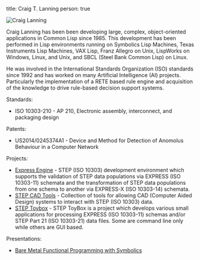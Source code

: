 title: Craig T. Lanning
person: true

![Craig Lanning](https://media.licdn.com/mpr/mpr/shrinknp_400_400/p/3/000/062/20a/10219b7.jpg)

Craig Lanning has been been developing large, complex, object-oriented applications in Common Lisp since 1985. This development has been performed in Lisp environments running on Symbolics Lisp Machines, Texas Instruments Lisp Machines, VAX Lisp, Franz Allegro on Unix, LispWorks on Windows, Linux, and Unix, and SBCL (Steel Bank Common Lisp) on Linux. 

He was involved in the International Standards Organization (ISO) standards since 1992 and has worked on many Artificial Intelligence (AI) projects.  Particularly the implementation of a RETE based rule engine  and acquisition of the knowledge to drive rule-based decision support systems.

Standards:

* ISO 10303-210 - AP 210, Electronic assembly, interconnect, and packaging design

Patents:

* US2014/0245374A1 - Device and Method for Detection of Anomolus Behaviour in a Computer Network

Projects:

* [Express Engine](https://sourceforge.net/projects/exp-engine/) - STEP (ISO 10303) development environment which supports the validation of STEP data populations via EXPRESS (ISO 10303-11) schemata and the transformation of STEP data populations from one schema to another via EXPRESS-X (ISO 10303-14) schemata.
* [STEP CAD Tools](https://sourceforge.net/projects/step-cad-tools/) - Collection of tools for allowing CAD (Computer Aided Design) systems to interact with STEP (ISO 10303) data.
* [STEP Toybox](https://sourceforge.net/projects/step-toybox/) - STEP ToyBox is a project which develops various small applications for processing EXPRESS (ISO 10303-11) schemas and/or STEP Part 21 (ISO 10303-21) data files. Some are command line only while others are GUI based.


Presentations:

* [Bare Metal Functional Programming with Symbolics](BareMetalFunctionalProgrammingWithSymbolics)
